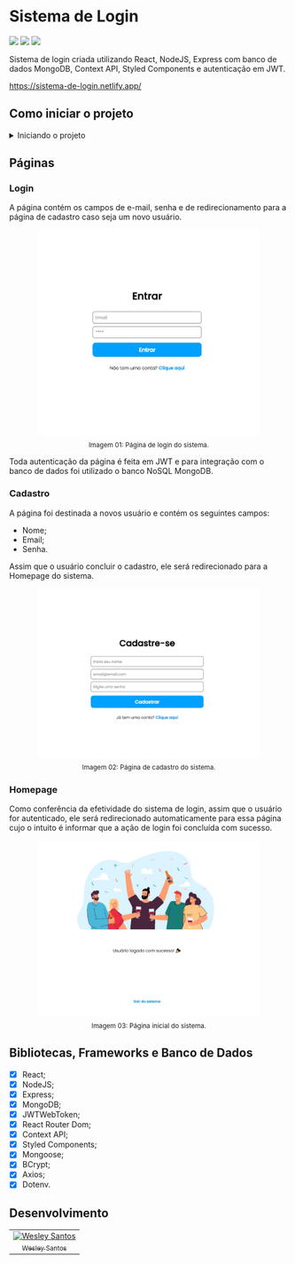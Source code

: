 # Sistema de Login

<div style="display: inline-block">
  <img src="https://img.shields.io/github/license/wesleysantossts/filmaria?color=brightgreen" />
  <img src="https://img.shields.io/github/last-commit/wesleysantossts/filmaria.svg" />
  <img src="https://img.shields.io/github/repo-size/wesleysantossts/pagina-login?color=brightgreen" />
</div><br/>

Sistema de login criada utilizando React, NodeJS, Express com banco de dados MongoDB, Context API, Styled Components e autenticação em JWT.

https://sistema-de-login.netlify.app/

## Como iniciar o projeto

<details>
  <summary>Iniciando o projeto</summary>
  <ul>
    <li>Clone o repositório na sua máquina.</li>
    <li>No terminal integrado digite o comando <code>npm install</code> para instalar os pacotes e dependências.</li>
    <li>Crie um arquivo com o nome <code>.env</code> na pasta <code>server</code> e insira os seguintes campos: </li>
    <pre>    
      PORT = 8080
      MONGO = [observação: crie um banco gratuito no MongoDB e insira o link do banco aqui]
      JWTSecret = [coloque uma senha aleatória aqui (apenas para teste)]
    </pre>
    <li>No terminal integrado do VSCode, na pasta <code>server</code> inicie o servidor com o comando <code>node server</code> (ele será iniciado na porta 8080).</li>
    <li>Após isso, entre no site e teste a aplicação através <a href="https://sistema-de-login.netlify.app/" target="_blank"> deste link</a> ou, pelo terminal integrado, entre na pasta <code>client</code> e rode o comando <code>npm start</code>, que abrirá a aplicação pelo localhost no seu navegador padrão.</li> 
  </ul>
</details>

## Páginas

### Login

A página contém os campos de e-mail, senha e de redirecionamento para a página de cadastro caso seja um novo usuário.

<div align="center" margin="10px 0px">
  <img src="./client/src/assets/img/pgLogin.jpg" alt="Página de login do Sistema de Login." width="400px"><br/>
  <sub>Imagem 01: Página de login do sistema.</sub>
</div>

Toda autenticação da página é feita em JWT e para integração com o banco de dados foi utilizado o banco NoSQL MongoDB.

### Cadastro

A página foi destinada a novos usuário e contém os seguintes campos:

- Nome;
- Email;
- Senha.

Assim que o usuário concluir o cadastro, ele será redirecionado para a Homepage do sistema. 

<div align="center" margin="10px 0px">
  <img src="./client/src/assets/img/pgCadastro.jpg" alt="Página de cadastro do Sistema de Login." width="400px"><br/>
  <sub>Imagem 02: Página de cadastro do sistema.</sub>
</div>

### Homepage

Como conferência da efetividade do sistema de login, assim que o usuário for autenticado, ele será redirecionado automaticamente para essa página cujo o intuito é informar que a ação de login foi concluída com sucesso.

<div align="center" margin="10px 0px">
  <img src="./client/src/assets/img/pgHome.jpg" alt="Página inicial do Sistema de Login." width="400px"><br/>
  <sub>Imagem 03: Página inicial do sistema.</sub>
</div>

## Bibliotecas, Frameworks e Banco de Dados

- [x] React;
- [x] NodeJS;
- [x] Express;
- [x] MongoDB;
- [x] JWTWebToken;
- [x] React Router Dom;
- [x] Context API;
- [x] Styled Components;
- [x] Mongoose;
- [x] BCrypt;
- [x] Axios;
- [x] Dotenv.

## Desenvolvimento

<table>
  <tr>
    <td border="1px solid #ddd" align="center">
      <a href="https://github.com/wesleysantossts">
        <img src="https://avatars.githubusercontent.com/u/56703526?v=4" width="100px" alt="Wesley Santos"/>
        <br/>
        <sub>Wesley Santos</sub>
      </a>
    </td>
  </tr>
</table>
